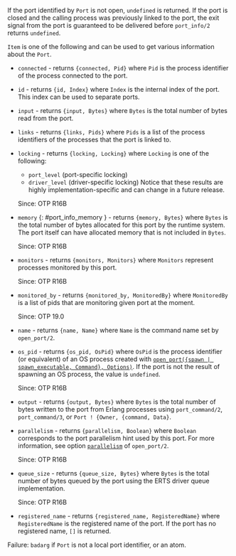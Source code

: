 If the port identified by `Port` is not open, `undefined` is returned. If the port is closed and the calling process was previously linked to the port, the exit signal from the port is guaranteed to be delivered before `port_info/2` returns `undefined`.

`Item` is one of the following and can be used to get various information about the `Port`.

- `connected` - returns `{connected, Pid}` where `Pid` is the process identifier of the process connected to the port.
- `id` - returns `{id, Index}` where `Index` is the internal index of the port. This index can be used to separate ports.
- `input` - returns `{input, Bytes}` where `Bytes` is the total number of bytes read from the port.
- `links` - returns `{links, Pids}` where `Pids` is a list of the process identifiers of the processes that the port is linked to.
- `locking` - returns `{locking, Locking}` where `Locking` is one of the following:
  * `port_level` (port-specific locking)
  * `driver_level` (driver-specific locking)
  Notice that these results are highly implementation-specific and can change in a future release.
  
  Since: OTP R16B
- `memory` {: #port_info_memory } - returns `{memory, Bytes}` where `Bytes` is the total number of bytes allocated for this port by the runtime system. The port itself can have allocated memory that is not included in `Bytes`.
  
  Since: OTP R16B
- `monitors` - returns `{monitors, Monitors}` where `Monitors` represent processes monitored by this port.
  
  Since: OTP R16B
- `monitored_by` - returns `{monitored_by, MonitoredBy}` where `MonitoredBy` is a list of pids that are monitoring given port at the moment.
  
  Since: OTP 19.0
- `name` - returns `{name, Name}` where `Name` is the command name set by `open_port/2`.
- `os_pid` - returns `{os_pid, OsPid}` where `OsPid` is the process identifier (or equivalent) of an OS process created with [`open_port({spawn | spawn_executable, Command}, Options)`](`open_port/2`). If the port is not the result of spawning an OS process, the value is `undefined`.
  
  Since: OTP R16B
- `output` - returns `{output, Bytes}` where `Bytes` is the total number of bytes written to the port from Erlang processes using `port_command/2`, `port_command/3`, or `Port ! {Owner, {command, Data}`.
- `parallelism` - returns `{parallelism, Boolean}` where `Boolean` corresponds to the port parallelism hint used by this port. For more information, see option [`parallelism`](`m:erlang#open_port_parallelism`) of `open_port/2`.
  
  Since: OTP R16B
- `queue_size` - returns `{queue_size, Bytes}` where `Bytes` is the total number of bytes queued by the port using the ERTS driver queue implementation.
  
  Since: OTP R16B
- `registered_name` - returns `{registered_name, RegisteredName}` where `RegisteredName` is the registered name of the port. If the port has no registered name, `[]` is returned.

Failure: `badarg` if `Port` is not a local port identifier, or an atom.
